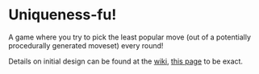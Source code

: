 # Uniqueness-fu!

A game where you try to pick the least popular move (out of a potentially procedurally generated moveset) every round!

Details on initial design can be found at the [wiki](https://github.com/calpoop/uniqueness-fu/wiki), [this page](https://github.com/calpoop/uniqueness-fu/wiki/initial_design) to be exact.
